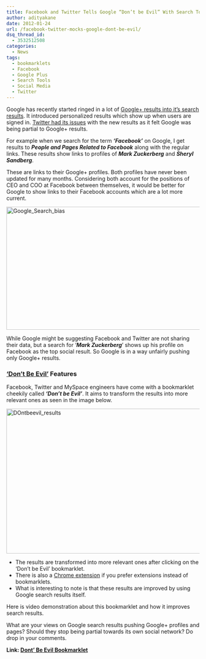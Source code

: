 ```yaml
---
title: Facebook and Twitter Tells Google “Don’t be Evil” With Search Tool
author: adityakane
date: 2012-01-24
url: /facebook-twitter-mocks-google-dont-be-evil/
dsq_thread_id:
  - 3532512508
categories:
  - News
tags:
  - bookmarklets
  - Facebook
  - Google Plus
  - Search Tools
  - Social Media
  - Twitter
---
```

Google has recently started ringed in a lot of [Google+ results into it&#8217;s search results][1]. It introduced personalized results which show up when users are signed in. [Twitter had its issues][2] with the new results as it felt Google was being partial to Google+ results.

For example when we search for the term ***‘Facebook’*** on Google, I get results to ***People and Pages Related to Facebook*** along with the regular links. These results show links to profiles of ***Mark Zuckerberg*** and ***Sheryl Sandberg***.

These are links to their Google+ profiles. Both profiles have never been updated for many months. Considering both account for the positions of CEO and COO at Facebook between themselves, it would be better for Google to show links to their Facebook accounts which are a lot more current.

[<img class="wp-image-50323" style="padding-left: 0px;padding-right: 0px;padding-top: 0px;border-width: 0px" src="http://cdn.devilsworkshop.org/files/2012/01/Google_Search_bias_thumb.png" alt="Google_Search_bias" width="570" height="321" border="0" />][3]

While Google might be suggesting Facebook and Twitter are not sharing their data, but a search for ‘***Mark Zuckerberg***’ shows up his profile on Facebook as the top social result. So Google is in a way unfairly pushing only Google+ results.

### <a href="http://www.focusontheuser.org/" onclick="_gaq.push(['_trackEvent', 'outbound-article', 'http://www.focusontheuser.org/', '‘Don’t Be Evil’']);" >‘Don’t Be Evil’</a> Features

Facebook, Twitter and MySpace engineers have come with a bookmarklet cheekily called ***‘Don’t be Evil’***. It aims to transform the results into more relevant ones as seen in the image below.

[<img style="padding-left: 0px;padding-right: 0px;padding-top: 0px;border-width: 0px" src="http://cdn.devilsworkshop.org/files/2012/01/DOntbeevil_results_thumb.png" alt="DOntbeevil_results" width="570" height="378" border="0" />][4]

  * The results are transformed into more relevant ones after clicking on the ‘Don’t be Evil’ bookmarklet.
  * There is also a <a href="http://www.focusontheuser.org/extensions.php" onclick="_gaq.push(['_trackEvent', 'outbound-article', 'http://www.focusontheuser.org/extensions.php', 'Chrome extension']);" >Chrome extension</a> if you prefer extensions instead of bookmarklets.
  * What is interesting to note is that these results are improved by using Google search results itself.

Here is video demonstration about this bookmarklet and how it improves search results.

What are your views on Google search results pushing Google+ profiles and pages? Should they stop being partial towards its own social network? Do drop in your comments.

**Link: <a href="http://www.focusontheuser.org/" onclick="_gaq.push(['_trackEvent', 'outbound-article', 'http://www.focusontheuser.org/', 'Dont’ Be Evil Bookmarklet']);" >Dont’ Be Evil Bookmarklet</a>**

 [1]: http://devilsworkshop.org/google-search-social-gplus/
 [2]: http://devilsworkshop.org/twitter-complains-google-search/
 [3]: http://cdn.devilsworkshop.org/files/2012/01/Google_Search_bias.png
 [4]: http://cdn.devilsworkshop.org/files/2012/01/DOntbeevil_results.png
